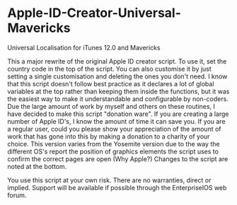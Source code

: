Apple-ID-Creator-Universal-Mavericks
====================================

Universal Localisation for iTunes 12.0 and Mavericks

This a major rewrite of the original Apple ID creator script. To use it, set the country code in the top of the script. You can also customise it by just setting a single customisation and deleting the ones you don't need. 
I know that this script doesn't follow best practice as it declares a lot of global variables at the top rather than keeping them inside the functions, but it was the easiest way to make it understandable and configurable by non-coders.
Due the large amount of work by myself and others on these routines, I have decided to make this script "donation ware". If you are creating a large number of Apple ID's, I know the amount of time it can save you.
If you are a regular user, could you please show your appreciation of the amount of work that has gone into this by making a donation to a charity of your choice.
This version varies from the Yosemite version due to the way the different OS's report the position of graphics elements the script uses to confirm the correct pages are open (Why Apple?)
Changes to the script are noted at the bottom.

You use this script at your own risk. There are no warranties, direct or implied. Support will be available if possible through the EnterpriseIOS web forum.
